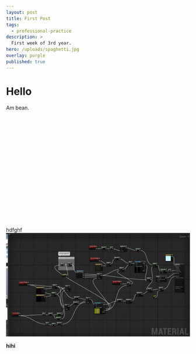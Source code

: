 ```yaml
---
layout: post
title: First Post
tags:
  - professional-practice
description: >
  First week of 3rd year.
hero: /uploads/spaghetti.jpg
overlay: purple
published: true
---
```


# Hello

Am bean.

<br>
<br>
<br>
<br>
<br>
<br>
<br>
<br>
<br>
<br>
<br>
<br>
<br>
<br>
<br>
<br>
<br>


hdfghf
![wonky normal map](/uploads/spaghetti.jpg)

**hihi**